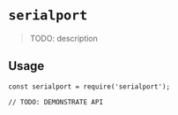 # `serialport`

> TODO: description

## Usage

```
const serialport = require('serialport');

// TODO: DEMONSTRATE API
```
